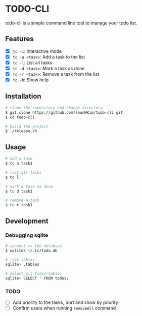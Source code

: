 # TODO-CLI 

todo-cli is a simple command line tool to manage your todo list. 

## Features 

- [X] `tc -i`: Interactive mode 
- [X] `tc -a <task>`: Add a task to the list 
- [X] `tc -l`: List all tasks 
- [X] `tc -d <task>`: Mark a task as done
- [X] `tc -r <task>`: Remove a task from the list
- [X] `tc -h`: Show help 

## Installation 

```bash
# clone the repository and change directory  
$ git clone https://github.com/seonWKim/todo-cli.git 
$ cd todo-cli 

# build the project 
$ ./release.sh
```
                    
## Usage 

```bash
# add a task  
$ tc a task1 

# list all tasks 
$ tc l 

# mark a task as done 
$ tc d task1 

# remove a task 
$ tc r task1 
``` 

## Development 

### Debugging sqlite  
```bash
# connect to the database 
$ sqlite3 ~/.tc/todo.db

# list tables 
sqlite> .tables 

# select all todos(table)  
sqlite> SELECT * FROM todos;  
```


### TODO 
- [ ] Add priority to the tasks, Sort and show by priority  
- [ ] Confirm users when running `removeAll` command   
